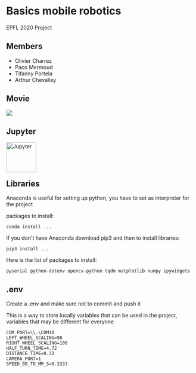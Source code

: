 # Basics mobile robotics

EPFL 2020 Project

## Members

* Olivier Charrez
* Paco Mermoud
* Tifanny Portela
* Arthur Chevalley

## Movie

![](./gif/video.gif)
    
## Jupyter

[<img align="left" alt="Jupyter" width="80px" src="https://upload.wikimedia.org/wikipedia/commons/thumb/3/38/Jupyter_logo.svg/800px-Jupyter_logo.svg.png" />][jupyter]
    
<br /><br /><br /><br />

## Libraries

Anaconda is useful for setting up python, you have to set as interpreter for the project

packages to install:
    
    conda install ...
    
If you don't have Anaconda download pip3 and then to install libraries:

    pip3 install ...
    
Here is the list of packages to install:

    pyserial python-dotenv opencv-python tqdm matplotlib numpy ipywidgets
    
## .env

Create a .env and make sure not to commit and push it

This is a way to store locally variables that can be used in the project, variables that may be different for everyone

    COM_PORT=\\.\COM10
    LEFT_WHEEL_SCALING=98
    RIGHT_WHEEL_SCALING=100
    HALF_TURN_TIME=4.72
    DISTANCE_TIME=0.32
    CAMERA_PORT=1
    SPEED_80_TO_MM_S=0.3333


[jupyter]: https://github.com/KookaS/basics-mobile-robotics/tree/master/jupyter/Robotics_final_notebook.ipynb
